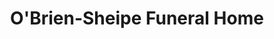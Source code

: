---
title: "O'Brien-Sheipe Funeral Home"
url: /elmont/obrien-sheipe-funeral-home/
shop: funeral directors
---